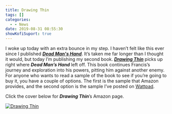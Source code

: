 ```yaml
---
title: Drawing Thin
tags: []
categories:
  - - News
date: 2019-08-31 08:55:30
showKofiSuport: true
---
```


I woke up today with an extra bounce in my step. I haven’t felt like this ever since I published [***Dead Man's Hand***](https://www.amazon.com/gp/product/1520247427/ref=as_li_tl?ie=UTF8&camp=1789&creative=9325&creativeASIN=1520247427&linkCode=as2&tag=mysite009e-20&linkId=18504421d9a9d640ffdaaaedda9d249c). It’s taken me far longer than I thought it would, but today I’m publishing my second book. [***Drawing Thin***](https://www.amazon.com/Drawing-Thin-Forgers-Book-2-ebook-dp-B07X2Z5KZ1/dp/B07X2Z5KZ1/ref=mt_kindle?_encoding=UTF8&me=&qid=) picks up right where ***Dead Man’s Hand*** left off. This book continues Francis’s journey and exploration into his powers, pitting him against another enemy. For anyone who wants to read a sample of the book to see if you’re going to buy it, you have a couple of options. The first is the sample that Amazon provides, and the second option is the sample I’ve posted on [Wattpad](https://www.wattpad.com/story/194774899-drawing-thin).<!-- more -->

<div class="center margin-bump-top">

Click the cover below for ***Drawing Thin***’s Amazon page.

</div>

<div class="center margin-bump-top">

[![Drawing Thin](/writing/forgers/drawing-thin/drawing-thin.jpg "Drawing Thin")](https://www.amazon.com/Drawing-Thin-Forgers-Book-2-ebook-dp-B07X2Z5KZ1/dp/B07X2Z5KZ1/ref=mt_kindle?_encoding=UTF8&me=&qid=)

</div>
